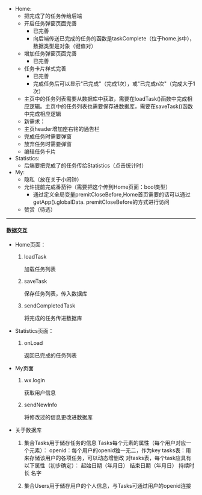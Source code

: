 - Home:
  - 把完成了的任务传给后端
  - 开启任务弹窗页面完善
    - 已完善
    - 向后端传送已完成的任务的函数是taskComplete（位于home.js中），数据类型是对象（键值对）
  - 增加任务弹窗页面完善
    - 已完善
  - 任务卡片样式完善
    - 已完善
    - 完成任务后可以显示"已完成"（完成1次），或"已完成n次"（完成大于1次）
  - 主页中的任务列表需要从数据库中获取，需要在loadTask()函数中完成相应逻辑。主页中的任务列表也需要保存进数据库，需要在saveTask()函数中完成相应逻辑
  - 新需求：
  - 主页header增加座右铭的通告栏
  - 完成任务时需要弹窗
  - 放弃任务时需要弹窗
  - 编辑任务卡片
- Statistics:
  - 后端要把完成了的任务传给Statistics（点击统计时）
- My:
  - 隐私（放在关于小闹钟）
  - 允许提前完成番茄钟（需要把这个传到Home页面：bool类型）
    - 通过定义全局变量premitCloseBefore,Home首页需要的话可以通过 getApp().globalData.     premitCloseBefore的方式进行访问
  - 赞赏（待选）



-----------------------------------------------------------------------------------------------------------------------------------------------------------

#### 数据交互

- Home页面：

  1. loadTask

     加载任务列表

  2. saveTask

     保存任务列表，传入数据库

  3. sendCompletedTask

     将完成的任务传进数据库

- Statistics页面：

  1. onLoad

     返回已完成的任务列表

- My页面

  1. wx.login

     获取用户信息

  2. sendNewInfo

     将修改过的信息更改进数据库



- 关于数据库
  1. 集合Tasks用于储存任务的信息
    Tasks每个元素的属性（每个用户对应一个元素）：
      openid：每个用户的openid独一无二，作为key
      tasks表：用来存储该用户的各项任务，可以动态增删改
        对tasks表，每个task应具有以下属性（初步确定）：
          起始日期（年月日）
          结束日期（年月日）
          持续时长
          名字

          

  

  2. 集合Users用于储存用户的个人信息，与Tasks可通过用户的openid连接



  

  

  
